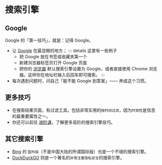 # 搜索引擎

## Google

Google 的「第一技巧」，就是：记得 Google。

- 让 [Google](https://google.com) 在最显眼的地方；
   ::: details 这里有一些例子
   -  把 Google 放在书签或收藏夹第一个
   -  新建浏览器标签页打开 Google 页面
   -  把你的 [浏览器]() 默认搜索引擎设置为 Google，或者直接使用 Chrome 浏览器。这样你在地址栏输入后回车即可搜索。
   :::
- 每次遇到问题时，问自己「能不能 Google 到答案」—— 养成这个习惯。

## 更多技巧

- 在搜索结果页面，有过滤工具。包括非常实用的`按时间过滤`，因为`时效性`是信息的最重要属性之一。
- 你还可以前往 [进阶课]()，了解更多高阶的搜索引擎技巧。

## 其它搜索引擎

- [Bing](https://bing.com) 的 `国外版`（不是中国大陆的所谓国际版）也是一个不错的搜索引擎。
- [DuckDuckGO](https://duckduckgo.com) 则是一个著名的`非常注重隐私安全`的搜索引擎。



